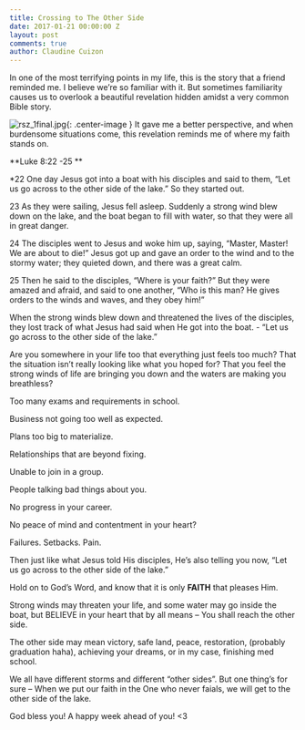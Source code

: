 ```yaml
---
title: Crossing to The Other Side
date: 2017-01-21 00:00:00 Z
layout: post
comments: true
author: Claudine Cuizon
---
```


In one of the most terrifying points in my life, this is the story that a friend reminded me. I believe we’re so familiar with it. But sometimes familiarity causes us to overlook a beautiful revelation hidden amidst a very common Bible story.

![rsz_1final.jpg](/uploads/rsz_1final.jpg){: .center-image }
It gave me a better perspective, and when burdensome situations come, this revelation reminds me of where my faith stands on.

\*\*Luke 8:22 -25 \*\*

\*22 One day Jesus got into a boat with his disciples and said to them, “Let us go across to the other side of the lake.” So they started out.

23 As they were sailing, Jesus fell asleep. Suddenly a strong wind blew down on the lake, and the boat began to fill with water, so that they were all in great danger.

24 The disciples went to Jesus and woke him up, saying, “Master, Master! We are about to die!”
Jesus got up and gave an order to the wind and to the stormy water; they quieted down, and there was a great calm.

25 Then he said to the disciples, “Where is your faith?” But they were amazed and afraid, and said to one another, “Who is this man? He gives orders to the winds and waves, and they obey him!”

When the strong winds blew down and threatened the lives of the disciples, they lost track of what Jesus had said when He got into the boat. - “Let us go across to the other side of the lake.”

Are you somewhere in your life too that everything just feels too much? That the situation isn’t really looking like what you hoped for? That you feel the strong winds of life are bringing you down and the waters are making you breathless?

Too many exams and requirements in school.

Business not going too well as expected.

Plans too big to materialize.

Relationships that are beyond fixing.

Unable to join in a group.

People talking bad things about you.

No progress in your career.

No peace of mind and contentment in your heart?

Failures. Setbacks. Pain.

Then just like what Jesus told His disciples, He’s also telling you now, “Let us go across to the other side of the lake.”

Hold on to God’s Word, and know that it is only **FAITH** that pleases Him.

Strong winds may threaten your life, and some water may go inside the boat, but BELIEVE in your heart that by all means – You shall reach the other side.

The other side may mean victory, safe land, peace, restoration, (probably graduation haha), achieving your dreams, or in my case, finishing med school.

We all have different storms and different “other sides”. But one thing’s for sure – When we put our faith in the One who never faials, we will get to the other side of the lake.

God bless you! A happy week ahead of you! <3